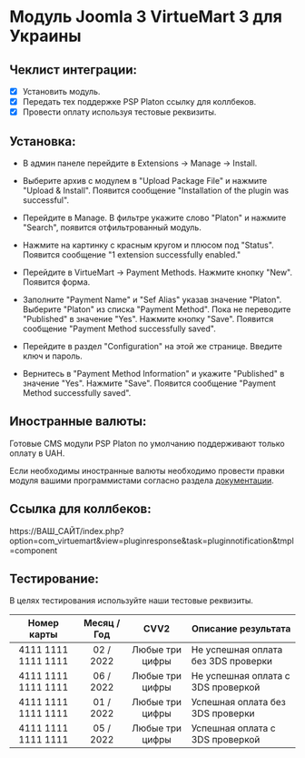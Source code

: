# Модуль Joomla 3 VirtueMart 3 для Украины

## Чеклист интеграции:
- [x] Установить модуль.
- [x] Передать тех поддержке PSP Platon  ссылку для коллбеков.
- [x] Провести оплату используя тестовые реквизиты.

## Установка:

* В админ панеле перейдите в Extensions → Manage → Install.

* Выберите архив с модулем в "Upload Package File" и нажмите "Upload & Install". Появится сообщение "Installation of the plugin was successful".

* Перейдите в Manage. В фильтре укажите слово "Platon" и нажмите "Search", появится отфильтрованный модуль.

* Нажмите на картинку с красным кругом и плюсом под "Status". Появится сообщение "1 extension successfully enabled."

* Перейдите в  VirtueMart → Payment Methods. Нажмите кнопку "New". Появится форма.

* Заполните "Payment Name" и "Sef Alias" указав значение "Platon". Выберите "Platon" из списка "Payment Method". Пока не переводите "Published" в значение "Yes". Нажмите кнопку "Save". Появится сообщение "Payment Method successfully saved".

* Перейдите в раздел "Configuration" на этой же странице. Введите ключ и пароль.

* Вернитесь в "Payment Method Information" и укажите "Published" в значение "Yes". Нажмите "Save". Появится сообщение "Payment Method successfully saved".

## Иностранные валюты:
Готовые CMS модули PSP Platon по умолчанию поддерживают только оплату в UAH.

Если необходимы иностранные валюты необходимо провести правки модуля вашими программистами согласно раздела [документации](https://platon.atlassian.net/wiki/spaces/docs/pages/1810235393).

## Ссылка для коллбеков:
https://ВАШ_САЙТ/index.php?option=com_virtuemart&view=pluginresponse&task=pluginnotification&tmpl=component

## Тестирование:
В целях тестирования используйте наши тестовые реквизиты.

| Номер карты  | Месяц / Год | CVV2 | Описание результата |
| :---:  | :---:  | :---:  | --- |
| 4111  1111  1111  1111 | 02 / 2022 | Любые три цифры | Не успешная оплата без 3DS проверки |
| 4111  1111  1111  1111 | 06 / 2022 | Любые три цифры | Не успешная оплата с 3DS проверкой |
| 4111  1111  1111  1111 | 01 / 2022 | Любые три цифры | Успешная оплата без 3DS проверки |
| 4111  1111  1111  1111 | 05 / 2022 | Любые три цифры | Успешная оплата с 3DS проверкой |
